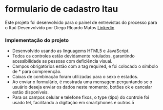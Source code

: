 # formulario de cadastro Itau
 Este projeto foi desenvolvido para o painel de entrevistas do processo para o Itaú
Desenvolvido por Diego RIcardo Matos
[Linkedin](https://www.linkedin.com/in/diego-matos-596ba521a/)

### **Implementação do projeto**
* Desenvolvido usando as linguagems HTML5 e JavaScript.
* Todos os controles estão devidamente rotulados, garantindo acessibilidade as pessoas com deficiência visual.
* Campos obrigatórios estão com a tag required, e foi colocado o símbolo de * para compreenção.
* Caixas de combinação foram utilizadas para o sexo e estados.
* Ao enviar o formulário, é mostrada uma mensagem perguntando se o usuário deseja enviar os dados neste momento, botões ok e cancelar estão disponíveis.
* Para os campos celular e telefone fixos, o type (tipo) do controle foi usado tel, facilitando a digitação em smartphones e outros.5
